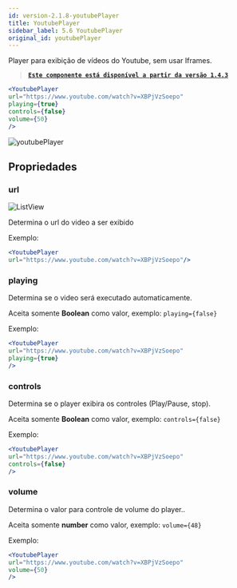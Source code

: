 ```yaml
---
id: version-2.1.8-youtubePlayer
title: YoutubePlayer
sidebar_label: 5.6 YoutubePlayer
original_id: youtubePlayer
---
```


Player para exibição de vídeos do Youtube, sem usar Iframes.


> [**`Este componente está disponível a partir da versão 1.4.3`**]()


```jsx
<YoutubePlayer
url="https://www.youtube.com/watch?v=XBPjVzSoepo"
playing={true}
controls={false}
volume={50}
/>
```

![youtubePlayer](assets/images_components/v2.0.0/youtubePlayer2.png)



## Propriedades

### url
![ListView](assets/badge_required.svg)

Determina o url do video a ser exibido<br>

Exemplo:
```jsx
<YoutubePlayer
url="https://www.youtube.com/watch?v=XBPjVzSoepo"/>
```


### playing

Determina se o video será executado automaticamente.

Aceita somente **Boolean** como valor, exemplo: ```playing={false}```

Exemplo:
```jsx
<YoutubePlayer
url="https://www.youtube.com/watch?v=XBPjVzSoepo"
playing={true}
/>
```


### controls

Determina se o player exibira os controles (Play/Pause, stop).

Aceita somente **Boolean** como valor, exemplo: ```controls={false}```

Exemplo:
```jsx
<YoutubePlayer
url="https://www.youtube.com/watch?v=XBPjVzSoepo"
controls={false}
/>
```

<!-- ![youtubePlayer](assets/youtubePlayer2.png) -->

### volume

Determina o valor para controle de volume do player..

Aceita somente **number** como valor, exemplo: ```volume={48}```

Exemplo:
```jsx
<YoutubePlayer
url="https://www.youtube.com/watch?v=XBPjVzSoepo"
volume={50}
/>
```
